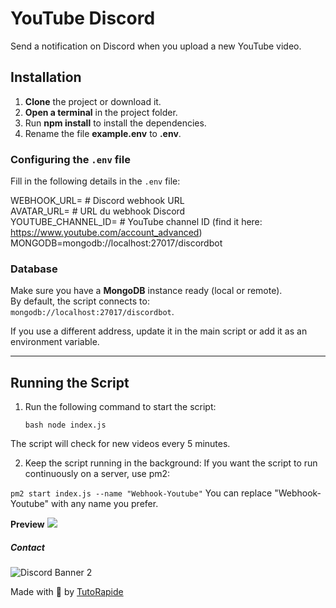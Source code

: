 # YouTube Discord

Send a notification on Discord when you upload a new YouTube video.

## Installation

1. **Clone** the project or download it.
2. **Open a terminal** in the project folder.
3. Run **npm install** to install the dependencies.
4. Rename the file **example.env** to **.env**.

### Configuring the `.env` file

Fill in the following details in the `.env` file:

WEBHOOK_URL= # Discord webhook URL<br>
AVATAR_URL= # URL du webhook Discord<br>
YOUTUBE_CHANNEL_ID= # YouTube channel ID (find it here: https://www.youtube.com/account_advanced)<br>
MONGODB=mongodb://localhost:27017/discordbot

### Database

Make sure you have a **MongoDB** instance ready (local or remote).  
By default, the script connects to:  
`mongodb://localhost:27017/discordbot`.

If you use a different address, update it in the main script or add it as an environment variable.

---

## Running the Script

1. Run the following command to start the script:


   ```bash node index.js```

The script will check for new videos every 5 minutes.

2. Keep the script running in the background:
If you want the script to run continuously on a server, use pm2:

```pm2 start index.js --name "Webhook-Youtube"```
You can replace "Webhook-Youtube" with any name you prefer.

**Preview**
![](https://media.tutorapide.xyz/G4nUj7lVKRrn.png)

##### Contact


![Discord Banner 2](https://discordapp.com/api/guilds/753294055554809956/widget.png?style=banner2)

Made with 💖 by [TutoRapide](https://discord.gg/YM9XTZP)
